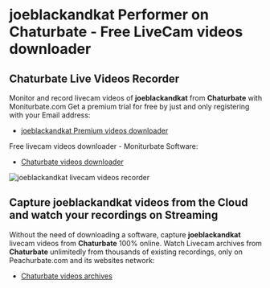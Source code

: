 # joeblackandkat Performer on Chaturbate - Free LiveCam videos downloader

## Chaturbate Live Videos Recorder

Monitor and record livecam videos of **joeblackandkat** from **Chaturbate** with Moniturbate.com
Get a premium trial for free by just and only registering with your Email address:
* [joeblackandkat Premium videos downloader](https://moniturbate.com/request-demo-licence-key.html)

Free livecam videos downloader - Moniturbate Software:
* [Chaturbate videos downloader](https://moniturbate.com/moniturbate-download-software.html)

![joeblackandkat livecam videos recorder](https://peachurnet.com/templates/moniturbate-software.png)


## Capture joeblackandkat videos from the Cloud and watch your recordings on Streaming

Without the need of downloading a software, capture **joeblackandkat** livecam videos from **Chaturbate** 100% online.
Watch Livecam archives from **Chaturbate** unlimitedly from thousands of existing recordings, only on Peachurbate.com and its websites network:
* [Chaturbate videos archives](https://peachurnet.com/)